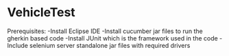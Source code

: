 # VehicleTest

Prerequisites:
-Install Eclipse IDE
-Install cucumber jar files to run the gherkin based code
-Install JUnit which is the framework used in the code
-Include selenium server standalone jar files with required drivers
